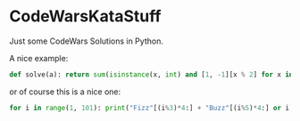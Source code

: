 # CodeWarsKataStuff
Just some CodeWars Solutions in Python.

A nice example:
```python
def solve(a): return sum(isinstance(x, int) and [1, -1][x % 2] for x in a)
```
or of course this is a nice one:
```python
for i in range(1, 101): print("Fizz"[(i%3)*4:] + "Buzz"[(i%5)*4:] or i)
```
